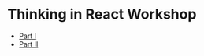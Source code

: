# Thinking in React Workshop

- [Part I](https://learn.wbscodingschool.com/courses/full-stack-web-app/lessons/%f0%9f%a7%a9-thinking-in-react/)
- [Part II](https://learn.wbscodingschool.com/courses/full-stack-web-app/lessons/%f0%9f%a7%a9-thinking-in-react-ii/)
